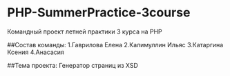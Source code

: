 # PHP-SummerPractice-3course
Командный проект летней практики 3 курса на PHP

##Состав команды:
1.Гаврилова Елена
2.Калимуллин Ильяс
3.Катаргина Ксения
4.Анасасия

##Тема проекта:
Генератор страниц из XSD


